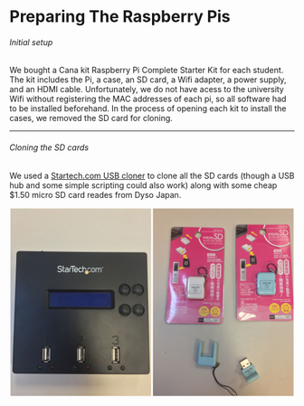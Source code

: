 Preparing The Raspberry Pis
=================

###### Initial setup

We bought a Cana kit Raspberry Pi Complete Starter Kit for each student. The kit includes the Pi, a case, an SD card, a Wifi adapter, a power supply, and an HDMI cable. Unfortunately, we do not have acess to the university Wifi without registering the MAC addresses of each pi, so all software had to be installed beforehand. In the process of opening each kit to install the cases, we removed the SD card for cloning.

-----------------

###### Cloning the SD cards

We used a [Startech.com USB cloner][1] to clone all the SD cards (though a USB hub and some simple scripting could also work) along with some cheap $1.50 micro SD card reades from Dyso Japan. 

![Cloner][2]

[1]: http://www.startech.com/HDD/Duplicators/USB-1-to-2-Standalone-Flash-Drive-Duplicator-Eraser~USBDUP12
[2]: https://raw.githubusercontent.com/FABcamp/SimonGPIO2.0/master/Images/Cloner.jpg
